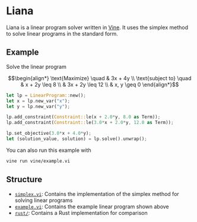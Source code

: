 # Liana

Liana is a linear program solver written in [Vine](https://vine.dev/). It uses the simplex method to solve linear programs in the standard form.

## Example
Solve the linear program
```math
\begin{align*}
\text{Maximize} \quad & 3x + 4y \\
\text{subject to} \quad & x + 2y \leq 8 \\
& 3x + 2y \leq 12 \\
& x, y \geq 0
\end{align*}
```

```rust
let lp = LinearProgram::new();
let x = lp.new_var("x");
let y = lp.new_var("y");

lp.add_constraint(Constraint::le(x + 2.0*y, 8.0 as Term));
lp.add_constraint(Constraint::le(3.0*x + 2.0*y, 12.0 as Term));

lp.set_objective(3.0*x + 4.0*y);
let (solution_value, solution) = lp.solve().unwrap();
```

You can also run this example with
```bash
vine run vine/example.vi
```

## Structure
- [`simplex.vi`](./vine/simplex.vi): Contains the implementation of the simplex method for solving linear programs
- [`example.vi`](./vine/example.vi): Contains the example linear program shown above
- [`rust/`](/rust/): Contains a Rust implementation for comparison
